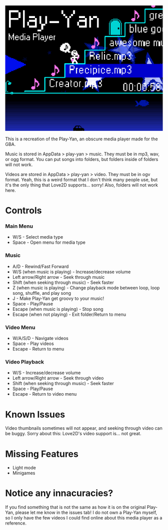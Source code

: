 ![Image](promotional/cover.png)

This is a recreation of the Play-Yan, an obscure media player made for the GBA.

Music is stored in AppData > play-yan > music. They must be in mp3, wav, or ogg format. You can put songs into folders, but folders inside of folders will not work.

Videos are stored in AppData > play-yan > video. They must be in ogv format. Yeah, this is a weird format that I don't think many people use, but it's the only thing that Love2D supports... sorry! Also, folders will not work here.

# Controls

### Main Menu
- W/S - Select media type
- Space - Open menu for media type

### Music
- A/D - Rewind/Fast Forward
- W/S (when music is playing) - Increase/decrease volume
- Left arrow/Right arrow - Seek through music
- Shift (when seeking through music) - Seek faster
- Z (when music is playing) - Change playback mode between loop, loop song, shuffle, and play song
- J - Make Play-Yan get groovy to your music!
- Space - Play/Pause
- Escape (when music is playing) - Stop song
- Escape (when not playing) - Exit folder/Return to menu

### Video Menu
- W/A/S/D - Navigate videos
- Space - Play videos
- Escape - Return to menu

### Video Playback
- W/S - Increase/decrease volume
- Left arrow/Right arrow - Seek through video
- Shift (when seeking through music) - Seek faster
- Space - Play/Pause
- Escape - Return to video menu

# Known Issues
Video thumbnails sometimes will not appear, and seeking through video can be buggy. Sorry about this: Love2D's video support is... not great.

# Missing Features
- Light mode
- Minigames

# Notice any innacuracies?
If you find something that is not the same as how it is on the original Play-Yan, please let me know in the issues tab! I do not own a Play-Yan myself, so I only have the few videos I could find online about this media player as a reference.
